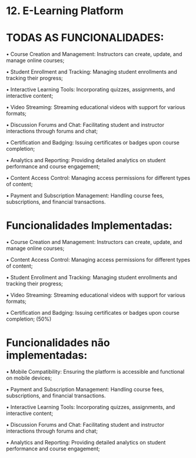 # 12. E-Learning Platform


# TODAS AS FUNCIONALIDADES:

• Course Creation and Management: Instructors can create, update, and manage online courses;

• Student Enrollment and Tracking: Managing student enrollments and tracking their progress;

• Interactive Learning Tools: Incorporating quizzes, assignments, and interactive content;

• Video Streaming: Streaming educational videos with support for various formats;

• Discussion Forums and Chat: Facilitating student and instructor interactions through forums and
chat;

• Certification and Badging: Issuing certificates or badges upon course completion;

• Analytics and Reporting: Providing detailed analytics on student performance and course
engagement;

• Content Access Control: Managing access permissions for different types of content;

• Payment and Subscription Management: Handling course fees, subscriptions, and financial
transactions.


# Funcionalidades Implementadas:

• Course Creation and Management: Instructors can create, update, and manage online courses;

• Content Access Control: Managing access permissions for different types of content;

• Student Enrollment and Tracking: Managing student enrollments and tracking their progress; 

• Video Streaming: Streaming educational videos with support for various formats;

• Certification and Badging: Issuing certificates or badges upon course completion; (50%)

# Funcionalidades não implementadas:

• Mobile Compatibility: Ensuring the platform is accessible and functional on mobile devices;

• Payment and Subscription Management: Handling course fees, subscriptions, and financial
transactions.

• Interactive Learning Tools: Incorporating quizzes, assignments, and interactive content;

• Discussion Forums and Chat: Facilitating student and instructor interactions through forums and
chat;

• Analytics and Reporting: Providing detailed analytics on student performance and course
engagement;




